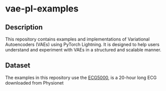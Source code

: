 # vae-pl-examples

## Description
This repository contains examples and implementations of Variational Autoencoders (VAEs) using PyTorch Lightning. It is designed to help users understand and experiment with VAEs in a structured and scalable manner.

## Dataset
The examples in this repository use the [ECG5000](https://www.timeseriesclassification.com/description.php?Dataset=ECG5000), is a 20-hour long ECG downloaded from Physionet